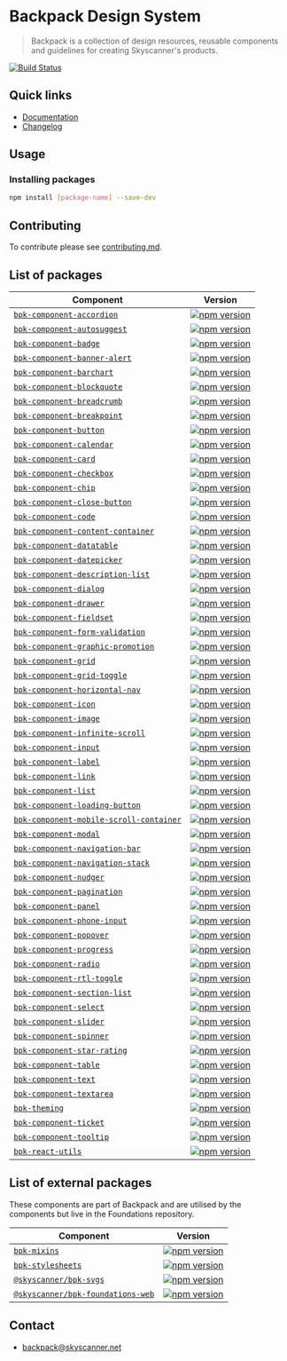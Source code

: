 # Backpack Design System

> Backpack is a collection of design resources, reusable components and guidelines for creating Skyscanner's products.

[![Build Status](https://github.com/Skyscanner/backpack/workflows/Backpack%20CI/badge.svg)](https://github.com/Skyscanner/backpack/actions)

## Quick links

- [Documentation](https://backpack.github.io/)
- [Changelog](./CHANGELOG.md)

## Usage

### Installing packages

```sh
npm install [package-name] --save-dev
```

## Contributing

To contribute please see [contributing.md](CONTRIBUTING.md).

## List of packages

| Component                                                                                  | Version                                                                                                                                             |
| ------------------------------------------------------------------------------------------ | --------------------------------------------------------------------------------------------------------------------------------------------------- |
| [`bpk-component-accordion`](/packages/bpk-component-accordion)                             | [![npm version](https://badge.fury.io/js/bpk-component-accordion.svg)](http://badge.fury.io/js/bpk-component-accordion)                             |
| [`bpk-component-autosuggest`](/packages/bpk-component-autosuggest)                         | [![npm version](https://badge.fury.io/js/bpk-component-autosuggest.svg)](http://badge.fury.io/js/bpk-component-autosuggest)                         |
| [`bpk-component-badge`](/packages/bpk-component-badge)                                     | [![npm version](https://badge.fury.io/js/bpk-component-badge.svg)](http://badge.fury.io/js/bpk-component-badge)                                     |
| [`bpk-component-banner-alert`](/packages/bpk-component-banner-alert)                       | [![npm version](https://badge.fury.io/js/bpk-component-banner-alert.svg)](http://badge.fury.io/js/bpk-component-banner-alert)                       |
| [`bpk-component-barchart`](/packages/bpk-component-barchart)                               | [![npm version](https://badge.fury.io/js/bpk-component-barchart.svg)](http://badge.fury.io/js/bpk-component-barchart)                               |
| [`bpk-component-blockquote`](/packages/bpk-component-blockquote)                           | [![npm version](https://badge.fury.io/js/bpk-component-blockquote.svg)](http://badge.fury.io/js/bpk-component-blockquote)                           |
| [`bpk-component-breadcrumb`](/packages/bpk-component-breadcrumb)                           | [![npm version](https://badge.fury.io/js/bpk-component-breadcrumb.svg)](http://badge.fury.io/js/bpk-component-breadcrumb)                           |
| [`bpk-component-breakpoint`](/packages/bpk-component-breakpoint)                           | [![npm version](https://badge.fury.io/js/bpk-component-breakpoint.svg)](http://badge.fury.io/js/bpk-component-breakpoint)                           |
| [`bpk-component-button`](/packages/bpk-component-button)                                   | [![npm version](https://badge.fury.io/js/bpk-component-button.svg)](http://badge.fury.io/js/bpk-component-button)                                   |
| [`bpk-component-calendar`](/packages/bpk-component-calendar)                               | [![npm version](https://badge.fury.io/js/bpk-component-calendar.svg)](http://badge.fury.io/js/bpk-component-calendar)                               |
| [`bpk-component-card`](/packages/bpk-component-card)                                       | [![npm version](https://badge.fury.io/js/bpk-component-card.svg)](http://badge.fury.io/js/bpk-component-card)                                       |
| [`bpk-component-checkbox`](/packages/bpk-component-checkbox)                               | [![npm version](https://badge.fury.io/js/bpk-component-checkbox.svg)](http://badge.fury.io/js/bpk-component-checkbox)                               |
| [`bpk-component-chip`](/packages/bpk-component-chip)                                       | [![npm version](https://badge.fury.io/js/bpk-component-chip.svg)](http://badge.fury.io/js/bpk-component-chip)                                       |
| [`bpk-component-close-button`](/packages/bpk-component-close-button)                       | [![npm version](https://badge.fury.io/js/bpk-component-close-button.svg)](http://badge.fury.io/js/bpk-component-close-button)                       |
| [`bpk-component-code`](/packages/bpk-component-code)                                       | [![npm version](https://badge.fury.io/js/bpk-component-code.svg)](http://badge.fury.io/js/bpk-component-code)                                       |
| [`bpk-component-content-container`](/packages/bpk-component-content-container)             | [![npm version](https://badge.fury.io/js/bpk-component-content-container.svg)](http://badge.fury.io/js/bpk-component-content-container)             |
| [`bpk-component-datatable`](/packages/bpk-component-datatable)                             | [![npm version](https://badge.fury.io/js/bpk-component-datatable.svg)](http://badge.fury.io/js/bpk-component-datatable)                             |
| [`bpk-component-datepicker`](/packages/bpk-component-datepicker)                           | [![npm version](https://badge.fury.io/js/bpk-component-datepicker.svg)](http://badge.fury.io/js/bpk-component-datepicker)                           |
| [`bpk-component-description-list`](/packages/bpk-component-description-list)               | [![npm version](https://badge.fury.io/js/bpk-component-description-list.svg)](http://badge.fury.io/js/bpk-component-description-list)               |
| [`bpk-component-dialog`](/packages/bpk-component-dialog)                                   | [![npm version](https://badge.fury.io/js/bpk-component-dialog.svg)](http://badge.fury.io/js/bpk-component-dialog)                                   |
| [`bpk-component-drawer`](/packages/bpk-component-drawer)                                   | [![npm version](https://badge.fury.io/js/bpk-component-drawer.svg)](http://badge.fury.io/js/bpk-component-drawer)                                   |
| [`bpk-component-fieldset`](/packages/bpk-component-fieldset)                               | [![npm version](https://badge.fury.io/js/bpk-component-fieldset.svg)](http://badge.fury.io/js/bpk-component-fieldset)                               |
| [`bpk-component-form-validation`](/packages/bpk-component-form-validation)                 | [![npm version](https://badge.fury.io/js/bpk-component-form-validation.svg)](http://badge.fury.io/js/bpk-component-form-validation)                 |
| [`bpk-component-graphic-promotion`](/packages/bpk-component-graphic-promotion)                     | [![npm version](https://badge.fury.io/js/bpk-component-graphic-promotion.svg)](http://badge.fury.io/js/bpk-component-graphic-promotion)                     |
| [`bpk-component-grid`](/packages/bpk-component-grid)                                       | [![npm version](https://badge.fury.io/js/bpk-component-grid.svg)](http://badge.fury.io/js/bpk-component-grid)                                       |
| [`bpk-component-grid-toggle`](/packages/bpk-component-grid-toggle)                         | [![npm version](https://badge.fury.io/js/bpk-component-grid-toggle.svg)](http://badge.fury.io/js/bpk-component-grid-toggle)                         |
| [`bpk-component-horizontal-nav`](/packages/bpk-component-horizontal-nav)                   | [![npm version](https://badge.fury.io/js/bpk-component-horizontal-nav.svg)](http://badge.fury.io/js/bpk-component-horizontal-nav)                   |
| [`bpk-component-icon`](/packages/bpk-component-icon)                                       | [![npm version](https://badge.fury.io/js/bpk-component-icon.svg)](http://badge.fury.io/js/bpk-component-icon)                                       |
| [`bpk-component-image`](/packages/bpk-component-image)                                     | [![npm version](https://badge.fury.io/js/bpk-component-image.svg)](http://badge.fury.io/js/bpk-component-image)                                     |
| [`bpk-component-infinite-scroll`](/packages/bpk-component-infinite-scroll)                 | [![npm version](https://badge.fury.io/js/bpk-component-infinite-scroll.svg)](http://badge.fury.io/js/bpk-component-infinite-scroll)                 |
| [`bpk-component-input`](/packages/bpk-component-input)                                     | [![npm version](https://badge.fury.io/js/bpk-component-input.svg)](http://badge.fury.io/js/bpk-component-input)                                     |
| [`bpk-component-label`](/packages/bpk-component-label)                                     | [![npm version](https://badge.fury.io/js/bpk-component-label.svg)](http://badge.fury.io/js/bpk-component-label)                                     |
| [`bpk-component-link`](/packages/bpk-component-link)                                       | [![npm version](https://badge.fury.io/js/bpk-component-link.svg)](http://badge.fury.io/js/bpk-component-link)                                       |
| [`bpk-component-list`](/packages/bpk-component-list)                                       | [![npm version](https://badge.fury.io/js/bpk-component-list.svg)](http://badge.fury.io/js/bpk-component-list)                                       |
| [`bpk-component-loading-button`](/packages/bpk-component-loading-button)                   | [![npm version](https://badge.fury.io/js/bpk-component-loading-button.svg)](http://badge.fury.io/js/bpk-component-loading-button)                   |
| [`bpk-component-mobile-scroll-container`](/packages/bpk-component-mobile-scroll-container) | [![npm version](https://badge.fury.io/js/bpk-component-mobile-scroll-container.svg)](http://badge.fury.io/js/bpk-component-mobile-scroll-container) |
| [`bpk-component-modal`](/packages/bpk-component-modal)                                     | [![npm version](https://badge.fury.io/js/bpk-component-modal.svg)](http://badge.fury.io/js/bpk-component-modal)                                     |
| [`bpk-component-navigation-bar`](/packages/bpk-component-navigation-bar)                   | [![npm version](https://badge.fury.io/js/bpk-component-navigation-bar.svg)](http://badge.fury.io/js/bpk-component-navigation-bar)                   |
| [`bpk-component-navigation-stack`](/packages/bpk-component-navigation-stack)               | [![npm version](https://badge.fury.io/js/bpk-component-navigation-stack.svg)](http://badge.fury.io/js/bpk-component-navigation-stack)               |
| [`bpk-component-nudger`](/packages/bpk-component-nudger)                                   | [![npm version](https://badge.fury.io/js/bpk-component-nudger.svg)](http://badge.fury.io/js/bpk-component-nudger)                                   |
| [`bpk-component-pagination`](/packages/bpk-component-pagination)                           | [![npm version](https://badge.fury.io/js/bpk-component-pagination.svg)](http://badge.fury.io/js/bpk-component-pagination)                           |
| [`bpk-component-panel`](/packages/bpk-component-panel)                                     | [![npm version](https://badge.fury.io/js/bpk-component-panel.svg)](http://badge.fury.io/js/bpk-component-panel)                                     |
| [`bpk-component-phone-input`](/packages/bpk-component-phone-input)                         | [![npm version](https://badge.fury.io/js/bpk-component-phone-input.svg)](http://badge.fury.io/js/bpk-component-phone-input)                         |
| [`bpk-component-popover`](/packages/bpk-component-popover)                                 | [![npm version](https://badge.fury.io/js/bpk-component-popover.svg)](http://badge.fury.io/js/bpk-component-popover)                                 |
| [`bpk-component-progress`](/packages/bpk-component-progress)                               | [![npm version](https://badge.fury.io/js/bpk-component-progress.svg)](http://badge.fury.io/js/bpk-component-progress)                               |
| [`bpk-component-radio`](/packages/bpk-component-radio)                                     | [![npm version](https://badge.fury.io/js/bpk-component-radio.svg)](http://badge.fury.io/js/bpk-component-radio)                                     |
| [`bpk-component-rtl-toggle`](/packages/bpk-component-rtl-toggle)                           | [![npm version](https://badge.fury.io/js/bpk-component-rtl-toggle.svg)](http://badge.fury.io/js/bpk-component-rtl-toggle)                           |
| [`bpk-component-section-list`](/packages/bpk-component-section-list)                       | [![npm version](https://badge.fury.io/js/bpk-component-section-list.svg)](http://badge.fury.io/js/bpk-component-section-list)                       |
| [`bpk-component-select`](/packages/bpk-component-select)                                   | [![npm version](https://badge.fury.io/js/bpk-component-select.svg)](http://badge.fury.io/js/bpk-component-select)                                   |
| [`bpk-component-slider`](/packages/bpk-component-slider)                                   | [![npm version](https://badge.fury.io/js/bpk-component-slider.svg)](http://badge.fury.io/js/bpk-component-slider)                                   |
| [`bpk-component-spinner`](/packages/bpk-component-spinner)                                 | [![npm version](https://badge.fury.io/js/bpk-component-spinner.svg)](http://badge.fury.io/js/bpk-component-spinner)                                 |
| [`bpk-component-star-rating`](/packages/bpk-component-star-rating)                         | [![npm version](https://badge.fury.io/js/bpk-component-star-rating.svg)](http://badge.fury.io/js/bpk-component-star-rating)                         |
| [`bpk-component-table`](/packages/bpk-component-table)                                     | [![npm version](https://badge.fury.io/js/bpk-component-table.svg)](http://badge.fury.io/js/bpk-component-table)                                     |
| [`bpk-component-text`](/packages/bpk-component-text)                                       | [![npm version](https://badge.fury.io/js/bpk-component-text.svg)](http://badge.fury.io/js/bpk-component-text)                                       |
| [`bpk-component-textarea`](/packages/bpk-component-textarea)                               | [![npm version](https://badge.fury.io/js/bpk-component-textarea.svg)](http://badge.fury.io/js/bpk-component-textarea)                               |
| [`bpk-theming`](/packages/bpk-theming)                                                     | [![npm version](https://badge.fury.io/js/bpk-theming.svg)](http://badge.fury.io/js/bpk-theming)                                                     |
| [`bpk-component-ticket`](/packages/bpk-component-ticket)                                   | [![npm version](https://badge.fury.io/js/bpk-component-ticket.svg)](http://badge.fury.io/js/bpk-component-ticket)                                   |
| [`bpk-component-tooltip`](/packages/bpk-component-tooltip)                                 | [![npm version](https://badge.fury.io/js/bpk-component-tooltip.svg)](http://badge.fury.io/js/bpk-component-tooltip)                                 |
| [`bpk-react-utils`](/packages/bpk-react-utils)                                             | [![npm version](https://badge.fury.io/js/bpk-react-utils.svg)](http://badge.fury.io/js/bpk-react-utils)                                             |

## List of external packages

These components are part of Backpack and are utilised by the components but live in the Foundations repository.

| Component                                                                                                                      | Version                                                                                                                                          |
| ------------------------------------------------------------------------------------------------------------------------------ | ------------------------------------------------------------------------------------------------------------------------------------------------ |
| [`bpk-mixins`](https://github.com/Skyscanner/backpack-foundations/tree/main/packages/bpk-mixins)                               | [![npm version](https://badge.fury.io/js/bpk-mixins.svg)](http://badge.fury.io/js/bpk-mixins)                                                    |
| [`bpk-stylesheets`](https://github.com/Skyscanner/backpack-foundations/tree/main/packages/bpk-stylesheets)                     | [![npm version](https://badge.fury.io/js/bpk-stylesheets.svg)](http://badge.fury.io/js/bpk-stylesheets)                                          |
| [`@skyscanner/bpk-svgs`](https://github.com/Skyscanner/backpack-foundations/tree/main/packages/bpk-svgs)                       | [![npm version](https://badge.fury.io/js/%40skyscanner%2Fbpk-svgs.svg)](https://badge.fury.io/js/%40skyscanner%2Fbpk-svgs)                       |
| [`@skyscanner/bpk-foundations-web`](https://github.com/Skyscanner/backpack-foundations/tree/main/packages/bpk-foundations-web) | [![npm version](https://badge.fury.io/js/%40skyscanner%2Fbpk-foundations-web.svg)](https://badge.fury.io/js/%40skyscanner%2Fbpk-foundations-web) |

## Contact

- backpack@skyscanner.net
